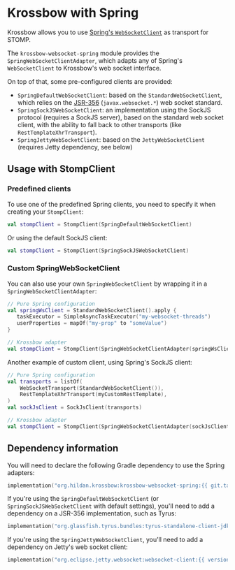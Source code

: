 # Krossbow with Spring

Krossbow allows you to use [Spring's `WebSocketClient`](https://docs.spring.io/spring-framework/docs/current/javadoc-api/org/springframework/web/socket/client/WebSocketClient.html) as transport for STOMP.

The `krossbow-websocket-spring` module provides the `SpringWebSocketClientAdapter`, which adapts any of Spring's 
`WebSocketClient` to Krossbow's web socket interface.

On top of that, some pre-configured clients are provided:

- `SpringDefaultWebSocketClient`: based on the `StandardWebSocketClient`, which relies on the
  [JSR-356](https://www.oracle.com/technical-resources/articles/java/jsr356.html) (`javax.websocket.*`) web socket standard.
- `SpringSockJSWebSocketClient`: an implementation using the SockJS protocol (requires a SockJS server), based on
  the standard web socket client, with the ability to fall back to other transports (like `RestTemplateXhrTransport`).
- `SpringJettyWebSocketClient`: based on the `JettyWebSocketClient` (requires Jetty dependency, see below)

## Usage with StompClient

### Predefined clients

To use one of the predefined Spring clients, you need to specify it when creating your `StompClient`:

```kotlin
val stompClient = StompClient(SpringDefaultWebSocketClient)
```

Or using the default SockJS client:

```kotlin
val stompClient = StompClient(SpringSockJSWebSocketClient)
```

### Custom SpringWebSocketClient

You can also use your own `SpringWebSocketClient` by wrapping it in a `SpringWebSocketClientAdapter`:

```kotlin
// Pure Spring configuration
val springWsClient = StandardWebSocketClient().apply {
   taskExecutor = SimpleAsyncTaskExecutor("my-websocket-threads")
   userProperties = mapOf("my-prop" to "someValue")
}

// Krossbow adapter
val stompClient = StompClient(SpringWebSocketClientAdapter(springWsClient))
```

Another example of custom client, using Spring's SockJS client:

```kotlin
// Pure Spring configuration
val transports = listOf(
    WebSocketTransport(StandardWebSocketClient()),
    RestTemplateXhrTransport(myCustomRestTemplate),
)
val sockJsClient = SockJsClient(transports)

// Krossbow adapter
val stompClient = StompClient(SpringWebSocketClientAdapter(sockJsClient))
```

## Dependency information

You will need to declare the following Gradle dependency to use the Spring adapters:

```kotlin
implementation("org.hildan.krossbow:krossbow-websocket-spring:{{ git.tag }}")
```

If you're using the `SpringDefaultWebSocketClient` (or `SpringSockJSWebSocketClient` with default settings), you'll
need to add a dependency on a JSR-356 implementation, such as Tyrus:

```kotlin
implementation("org.glassfish.tyrus.bundles:tyrus-standalone-client-jdk:{{ versions.tyrus }}")
```

If you're using the `SpringJettyWebSocketClient`, you'll need to add a dependency on Jetty's web socket client:

```kotlin
implementation("org.eclipse.jetty.websocket:websocket-client:{{ versions.jetty }}")
```
